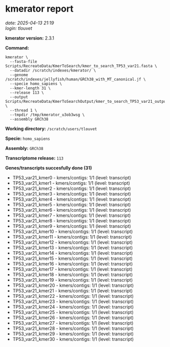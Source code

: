 # kmerator report
*date: 2025-04-13 21:19*  
*login: tlouvet*

**kmerator version:** 2.3.1

**Command:**

```
kmerator \
  --fasta-file Scripts/RecreateData/KmerToSearch/kmer_to_search_TP53_var21.fasta \
  --datadir /scratch/indexes/kmerator/ \
  --genome /scratch/indexes/jellyfish/human/GRCh38_with_MT_canonical.jf \
  --specie homo_sapiens \
  --kmer-length 31 \
  --release 113 \
  --output Scripts/RecreateData/KmerToSearchOutput/kmer_to_search_TP53_var21_output \
  --thread 1 \
  --tmpdir /tmp/kmerator_u3ob3wsg \
  --assembly GRCh38
```

**Working directory:** `/scratch/users/tlouvet`

**Specie:** `homo_sapiens`

**Assembly:** `GRCh38`

**Transcriptome release:** `113`

**Genes/transcripts succesfully done (31)**

- TP53_var21_kmer0 - kmers/contigs: 1/1 (level: transcript)
- TP53_var21_kmer1 - kmers/contigs: 1/1 (level: transcript)
- TP53_var21_kmer2 - kmers/contigs: 1/1 (level: transcript)
- TP53_var21_kmer3 - kmers/contigs: 1/1 (level: transcript)
- TP53_var21_kmer4 - kmers/contigs: 1/1 (level: transcript)
- TP53_var21_kmer5 - kmers/contigs: 1/1 (level: transcript)
- TP53_var21_kmer6 - kmers/contigs: 1/1 (level: transcript)
- TP53_var21_kmer7 - kmers/contigs: 1/1 (level: transcript)
- TP53_var21_kmer8 - kmers/contigs: 1/1 (level: transcript)
- TP53_var21_kmer9 - kmers/contigs: 1/1 (level: transcript)
- TP53_var21_kmer10 - kmers/contigs: 1/1 (level: transcript)
- TP53_var21_kmer11 - kmers/contigs: 1/1 (level: transcript)
- TP53_var21_kmer12 - kmers/contigs: 1/1 (level: transcript)
- TP53_var21_kmer13 - kmers/contigs: 1/1 (level: transcript)
- TP53_var21_kmer14 - kmers/contigs: 1/1 (level: transcript)
- TP53_var21_kmer15 - kmers/contigs: 1/1 (level: transcript)
- TP53_var21_kmer16 - kmers/contigs: 1/1 (level: transcript)
- TP53_var21_kmer17 - kmers/contigs: 1/1 (level: transcript)
- TP53_var21_kmer18 - kmers/contigs: 1/1 (level: transcript)
- TP53_var21_kmer19 - kmers/contigs: 1/1 (level: transcript)
- TP53_var21_kmer20 - kmers/contigs: 1/1 (level: transcript)
- TP53_var21_kmer21 - kmers/contigs: 1/1 (level: transcript)
- TP53_var21_kmer22 - kmers/contigs: 1/1 (level: transcript)
- TP53_var21_kmer23 - kmers/contigs: 1/1 (level: transcript)
- TP53_var21_kmer24 - kmers/contigs: 1/1 (level: transcript)
- TP53_var21_kmer25 - kmers/contigs: 1/1 (level: transcript)
- TP53_var21_kmer26 - kmers/contigs: 1/1 (level: transcript)
- TP53_var21_kmer27 - kmers/contigs: 1/1 (level: transcript)
- TP53_var21_kmer28 - kmers/contigs: 1/1 (level: transcript)
- TP53_var21_kmer29 - kmers/contigs: 1/1 (level: transcript)
- TP53_var21_kmer30 - kmers/contigs: 1/1 (level: transcript)

